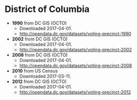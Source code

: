 # District of Columbia

- **1990** from DC GIS (OCTO)
    - Downloaded 2017-04-01.
    - http://opendata.dc.gov/datasets/voting-precinct-1990
- **2002** from DC GIS (OCTO)
    - Downloaded 2017-04-01.
    - http://opendata.dc.gov/datasets/voting-precinct-2002
- **2008** from DC GIS (OCTO)
    - Downloaded 2017-04-01.
    - http://opendata.dc.gov/datasets/voting-precinct-2008
- **2010** from US Census
    - Downloaded 2017-03-11.
- **2012** from DC GIS (OCTO)
    - Downloaded 2017-04-01.
    - http://opendata.dc.gov/datasets/voting-precinct-2012
